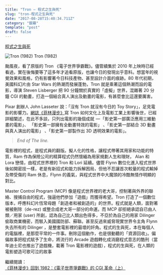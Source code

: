 ```yaml
---
title: "Tron — 程式之生與死"
slug: "tron-程式之生與死"
date: "2017-08-28T15:40:34.711Z"
category: "銀幕"
template: "post"
draft: false
---
```


[程式之生與死](https://desktopofsamuelwong.com/wp-admin/post.php?post=10575&action=edit)

![Tron (1982)](img\0__YULFkMBalOmmKCVZ.jpg)
Tron (1982)

颱風夜，看了原版的 Tron 《電子世界爭霸戰》。儘管續集於 2010 年上映時已經看過，實在後悔要等了這多年才追看原版，也讓今日的發現出乎意料。想當年的視覺效果和風格，仍有影響著今日科技產物、甚至設計介面的痕跡。80 年代初期，美國科幻片由 Star Wars 的熱潮而發展蓬勃，Tron 就是乘著這個熱潮而設的電影，導演 Steven Lisberger 把 90 分鐘關於真實的「虛擬」世界，混雜著 20 分鐘 CGI 的動畫，打造一個結合真人演出及動畫的電影，有甚麼會比這還要厲害。

Pixar 創辦人 John Lasseter 說：「沒有 Tron 就沒有今日的 Toy Story」，足見電影的影響力。[網誌《菲林漫步》](http://feilingwalk.space/original-tron-cgi-revolution-i/)寫 Tron 如何文化上及電影工業上影響後世，已經詳細闡述，在此不多談，只列出電影的幾個成就  — 「影史第一部廣泛應用三維動畫的電影」、 「影史第一部擁有全動畫特效的電影」 、「影史第一部結合 3D 動畫與真人演出的電影」 、「影史第一部製作出 3D 透明效果的電影」。

> _End of The line._

電影裡的程式，是程式員的翻版。擬人化的性格，讓程式帶著其用家和功能的特質，Ram 作為保險公司的精算程式仍然懷緬為用家規劃人生和理財， Alan 和 Lora 戀情，由程式世界裡的 Tron 和 Lori 延續。儘管 Flynn 數位化進入程式世界後如開密技一樣，老是有新招式和能力拆解困局，但他不忍讓首次較量的程式輸掉及帶受傷的 Ram 休息，Flynn 的義氣，與程式世界中大魔頭的冷酷無情作明顯的對比。

Master Control Program (MCP) 像是程式世界裡的老大哥，控制著與外界的聯絡、搜捕自由的程式，強逼他們參加「遊戲」而獲得希望。Tron 打造了一個數位版本，呼應科幻片恆常母題「創造者和被創造的」的世界。程式就是人類，面對著被被刪除（de-rez) 或整合成老大哥一部分的命運。而 MCP 卻拒絕承認自已由人類／用家 (user) 所創，認為自己比人類出色得多，不亞於為自己的用家 Dilinger 偷取商業機密，而駭入美國國防部、蘇聯。甚至反過來威脅現實世界令主角 Flynn 失去所有的 Dilinger ，是整套電影裡的最壞的奸角。程式的生與死，本在每個人的電腦裡，是那麼平常的一件事。刪除這個動作，也是很動聽的「資源回收」。偏偏故事把程式賦予了生命，將流行的 Arcade 遊戲轉化成消磨程式意志的酷刑（當年迪士尼也推出了遊戲機，載著 Tron 電影裡的遊戲），程式的生與死，在人類的電影塑造可歌可泣的故事

繼續閱讀：  
[《菲林漫步》回到 1982：《電子世界爭霸戰》的 CGI 革命（上）](http://feilingwalk.space/original-tron-cgi-revolution-i/)
